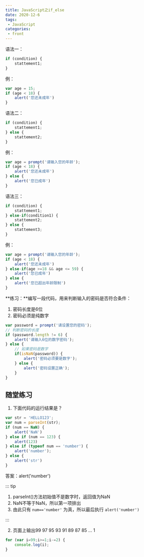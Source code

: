 ```yaml
---
title: JavaScript之if_else
date: 2020-12-6
tags:
 - JavaScript
categories:
 - front
---
```


语法一：

```javascript
if (condition) {
    stattement1;
}
```

例：

```javascript
var age = 15;
if (age < 18) {
    alert('您还未成年')
}
```

语法二：

```javascript
if (condition) {
    stattement1;
} else {
    stattement2;
}
```

例：

```javascript
var age = prompt('请输入您的年龄');
if (age < 18) {
    alert('您还未成年')
} else {
    alert('您已成年')
}
```

语法三：

```javascript
if (condition) {
    stattement1;
} else-if(condition1) {
    stattement2;
} else {
    stattement3;
}
```

例：

```javascript
var age = prompt('请输入您的年龄');
if (age < 18) {
    alert('您还未成年')
} else-if(age >=18 && age <= 59) {
    alert('您已成年')
} else {
    alert('您已超出年龄限制')
}
```

**练习：**编写一段代码，用来判断输入的密码是否符合条件：

1. 密码长度是6位
2. 密码必须是纯数字

```javascript
var password = prompt('请设置您的密码');
// 判断密码的长度
if (password.length != 6) {
    alert('请输入6位的数字密码');
} else {
    // 如果密码是数字
    if(isNaN(password)) {
        alert('密码必须要是数字');
    } else {
        alert('密码设置正确');
    }
}
```

## **随堂练习**

1. 下面代码的运行结果是？

```javascript
var str = 'HELLO123';
var num = parseInt(str);
if (num == NaN) {
    alert('NaN')
} else if (num == 123) {
    alert(123)
} else if (typeof num == 'number') {
    alert('number');
} else {
    alert('str')
}
```

答案：alert('number') 

::: tip

1. parseInt()方法初始值不是数字时，返回值为NaN
2. NaN不等于NaN，所以第一项排出
3. 由此只有 `num=='number'` 为真，所以最后执行 `alert('number')`

:::

2. 页面上输出99 97 95 93 91 89 87 85 ... 1

```javascript
for (var i=99;i>=1;i-=2) {
    console.log(i);
}
```



